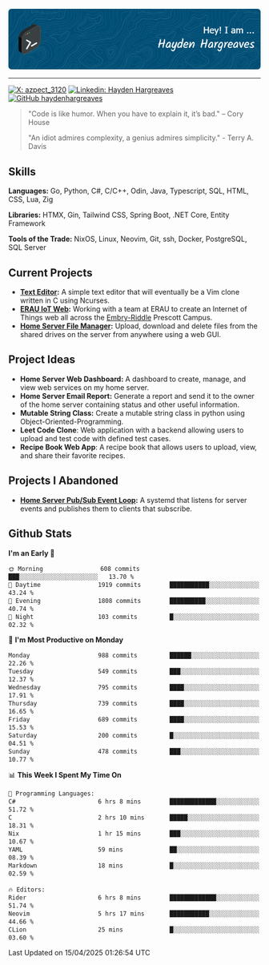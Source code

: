 ![Hayden Hargreaves](./assets/github-header-image.png)

<hr>

[![X: azpect_3120](https://img.shields.io/twitter/follow/azpect_3120?style=social)](https://x.com/azpect_3120)
[![Linkedin: Hayden Hargreaves](https://img.shields.io/badge/-Hayden%20Hargreaves-blue?style=flat-square&logo=Linkedin&logoColor=white&link=https://www.linkedin.com/in/hayden-hargreaves-37b2802a4/)](https://www.linkedin.com/in/hayden-hargreaves-37b2802a4/)
[![GitHub haydenhargreaves](https://img.shields.io/github/followers/haydenhargreaves?label=follow&style=social)](https://github.com/haydenhargreaves)

> "Code is like humor. When you have to explain it, it’s bad." – Cory House
> 
> "An idiot admires complexity, a genius admires simplicity." - Terry A. Davis

## Skills
**Languages:** Go, Python, C#, C/C++, Odin, Java, Typescript, SQL, HTML, CSS, Lua, Zig

**Libraries:** HTMX, Gin, Tailwind CSS, Spring Boot, .NET Core, Entity Framework

**Tools of the Trade:** NixOS, Linux, Neovim, Git, ssh, Docker, PostgreSQL, SQL Server


## Current Projects 
- **[Text Editor](https://github.com/haydenhargreaves/TextEditor):** A simple text editor that will eventually be a Vim clone written in C using Ncurses.
- **[ERAU IoT Web](https://github.com/haydenhargreaves/InternetOfThings):** Working with a team at ERAU to create an Internet of Things web all across the [Embry-Riddle](https://erau.edu) Prescott Campus.
- **[Home Server File Manager](https://github.com/haydenhargreaves/ServerFileManager):** Upload, download and delete files from the shared drives on the server from anywhere using a web GUI.


## Project Ideas
- **Home Server Web Dashboard:** A dashboard to create, manage, and view web services on my home server.
- **Home Server Email Report:** Generate a report and send it to the owner of the home server containing status and other useful information.
- **Mutable String Class:** Create a mutable string class in python using Object-Oriented-Programming.
- **Leet Code Clone**: Web application with a backend allowing users to upload and test code with defined test cases.
- **Recipe Book Web App**: A recipe book that allows users to upload, view, and share their favorite recipes.

## Projects I Abandoned 
- **[Home Server Pub/Sub Event Loop](https://github.com/haydenhargreaves/TCPNotificationManager):** A systemd that listens for server events and publishes them to clients that subscribe.


## Github Stats

<!--START_SECTION:waka-->
**I'm an Early 🐤** 

```text
🌞 Morning                608 commits         ███░░░░░░░░░░░░░░░░░░░░░░   13.70 % 
🌆 Daytime                1919 commits        ███████████░░░░░░░░░░░░░░   43.24 % 
🌃 Evening                1808 commits        ██████████░░░░░░░░░░░░░░░   40.74 % 
🌙 Night                  103 commits         █░░░░░░░░░░░░░░░░░░░░░░░░   02.32 % 
```
📅 **I'm Most Productive on Monday** 

```text
Monday                   988 commits         ██████░░░░░░░░░░░░░░░░░░░   22.26 % 
Tuesday                  549 commits         ███░░░░░░░░░░░░░░░░░░░░░░   12.37 % 
Wednesday                795 commits         ████░░░░░░░░░░░░░░░░░░░░░   17.91 % 
Thursday                 739 commits         ████░░░░░░░░░░░░░░░░░░░░░   16.65 % 
Friday                   689 commits         ████░░░░░░░░░░░░░░░░░░░░░   15.53 % 
Saturday                 200 commits         █░░░░░░░░░░░░░░░░░░░░░░░░   04.51 % 
Sunday                   478 commits         ███░░░░░░░░░░░░░░░░░░░░░░   10.77 % 
```


📊 **This Week I Spent My Time On** 

```text
💬 Programming Languages: 
C#                       6 hrs 8 mins        █████████████░░░░░░░░░░░░   51.72 % 
C                        2 hrs 10 mins       █████░░░░░░░░░░░░░░░░░░░░   18.31 % 
Nix                      1 hr 15 mins        ███░░░░░░░░░░░░░░░░░░░░░░   10.67 % 
YAML                     59 mins             ██░░░░░░░░░░░░░░░░░░░░░░░   08.39 % 
Markdown                 18 mins             █░░░░░░░░░░░░░░░░░░░░░░░░   02.59 % 

🔥 Editors: 
Rider                    6 hrs 8 mins        █████████████░░░░░░░░░░░░   51.74 % 
Neovim                   5 hrs 17 mins       ███████████░░░░░░░░░░░░░░   44.66 % 
CLion                    25 mins             █░░░░░░░░░░░░░░░░░░░░░░░░   03.60 % 
```


 Last Updated on 15/04/2025 01:26:54 UTC
<!--END_SECTION:waka-->
